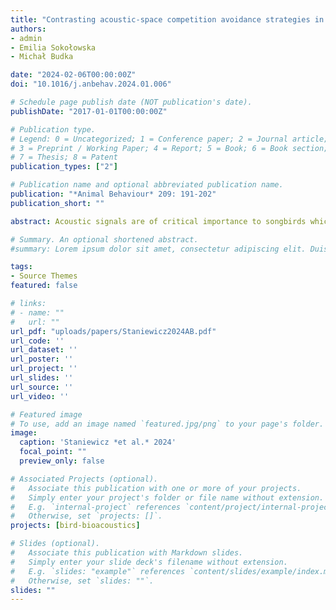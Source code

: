```yaml
---
title: "Contrasting acoustic-space competition avoidance strategies in Afrotropical forest birds"
authors:
- admin
- Emilia Sokołowska
- Michał Budka

date: "2024-02-06T00:00:00Z"
doi: "10.1016/j.anbehav.2024.01.006"

# Schedule page publish date (NOT publication's date).
publishDate: "2017-01-01T00:00:00Z"

# Publication type.
# Legend: 0 = Uncategorized; 1 = Conference paper; 2 = Journal article;
# 3 = Preprint / Working Paper; 4 = Report; 5 = Book; 6 = Book section;
# 7 = Thesis; 8 = Patent
publication_types: ["2"]

# Publication name and optional abbreviated publication name.
publication: "*Animal Behaviour* 209: 191-202"
publication_short: ""

abstract: Acoustic signals are of critical importance to songbirds which rely on them for mate attraction and territorial defence. Interference caused by sounds that overlap in frequency and time can disturb or mask signal detection. While species differ in their song spectral properties, duration and composition, the limited acoustic space may lead to evolution of behavioural strategies aimed at minimizing competition. Using playback experiments we tested whether tropical forest songbirds use temporal or spectral avoidance to reduce competition for acoustic space. We focused on two species with different song spectral ranges; green-backed camaroptera, *Camaroptera brachyura*, with a broad-spectrum song, and scaly-breasted illadopsis, *Illadopsis albipectus*, which produces a narrow-spectrum song. We found that scaly-breasted illadopsis avoided both temporal and spectral overlap. By contrast, in green-backed camaroptera, there was no difference in the number of songs produced between the periods of silence and noise. However, when we varied the frequency of the noise, green-backed camaroptera increased the song rate during the playbacks of noise with maximal spectral overlap, suggesting increasing signal redundancy. Our results show that competition avoidance strategies may be species specific and could be related to the spectral frequency range of the species.

# Summary. An optional shortened abstract.
#summary: Lorem ipsum dolor sit amet, consectetur adipiscing elit. Duis posuere tellus ac convallis placerat. Proin tincidunt magna sed ex sollicitudin condimentum.

tags:
- Source Themes
featured: false

# links:
# - name: ""
#   url: ""
url_pdf: "uploads/papers/Staniewicz2024AB.pdf"
url_code: ''
url_dataset: ''
url_poster: ''
url_project: ''
url_slides: ''
url_source: ''
url_video: ''

# Featured image
# To use, add an image named `featured.jpg/png` to your page's folder. 
image:
  caption: 'Staniewicz *et al.* 2024'
  focal_point: ""
  preview_only: false

# Associated Projects (optional).
#   Associate this publication with one or more of your projects.
#   Simply enter your project's folder or file name without extension.
#   E.g. `internal-project` references `content/project/internal-project/index.md`.
#   Otherwise, set `projects: []`.
projects: [bird-bioacoustics]

# Slides (optional).
#   Associate this publication with Markdown slides.
#   Simply enter your slide deck's filename without extension.
#   E.g. `slides: "example"` references `content/slides/example/index.md`.
#   Otherwise, set `slides: ""`.
slides: ""
---
```


